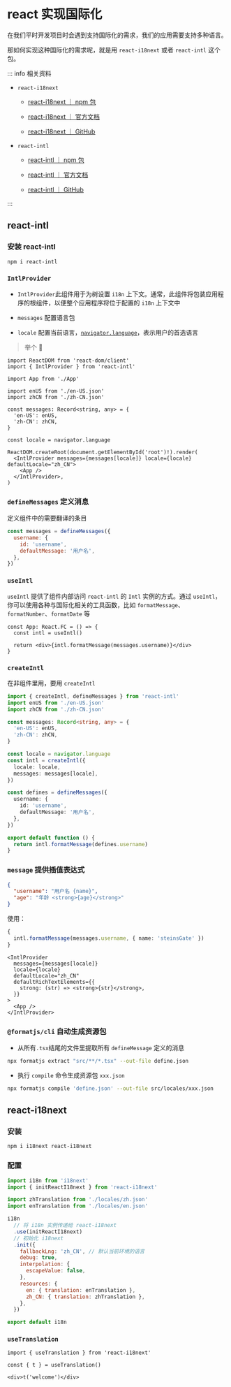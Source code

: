 # react 实现国际化

在我们平时开发项目时会遇到支持国际化的需求，我们的应用需要支持多种语言。

那如何实现这种国际化的需求呢，就是用 `react-i18next` 或者 `react-intl` 这个包。

::: info 相关资料

- `react-i18next`

  - [<u>react-i18next ｜ npm 包</u>](https://www.npmjs.com/package/react-i18next)

  - [<u>react-i18next ｜ 官方文档</u>](https://react.i18next.com/)

  - [<u>react-i18next ｜ GitHub</u>](https://github.com/i18next/react-i18next)

- `react-intl`

  - [<u>react-intl ｜ npm 包</u>](https://www.npmjs.com/package/react-intl)

  - [<u>react-intl ｜ 官方文档</u>](https://formatjs.io/docs/getting-started/installation/)

  - [<u>react-intl ｜ GitHub</u>](https://github.com/formatjs/formatjs)

:::

## react-intl

### 安装 react-intl

```bash
npm i react-intl
```

### `IntlProvider`

- `IntlProvider`此组件用于为树设置 `i18n` 上下文。通常，此组件将包装应用程序的根组件，以便整个应用程序将位于配置的 `i18n` 上下文中

- `messages` 配置语言包

- `locale` 配置当前语言，[<u>`navigator.language`</u>](<[navigator.language](https://developer.mozilla.org/zh-CN/docs/Web/API/Navigator/language)>)，表示用户的首选语言

> 举个 🌰

```tsx
import ReactDOM from 'react-dom/client'
import { IntlProvider } from 'react-intl'

import App from './App'

import enUS from './en-US.json'
import zhCN from './zh-CN.json'

const messages: Record<string, any> = {
  'en-US': enUS,
  'zh-CN': zhCN,
}

const locale = navigator.language

ReactDOM.createRoot(document.getElementById('root')!).render(
  <IntlProvider messages={messages[locale]} locale={locale} defaultLocale="zh_CN">
    <App />
  </IntlProvider>,
)
```

### `defineMessages` 定义消息

定义组件中的需要翻译的条目

```js
const messages = defineMessages({
  username: {
    id: 'username',
    defaultMessage: '用户名',
  },
})
```

### `useIntl`

`useIntl` 提供了组件内部访问 `react-intl` 的 `Intl` 实例的方式。通过 `useIntl`，你可以使用各种与国际化相关的工具函数，比如 `formatMessage`、`formatNumber`、`formatDate` 等

```tsx
const App: React.FC = () => {
  const intl = useIntl()

  return <div>{intl.formatMessage(messages.username)}</div>
}
```

### `createIntl`

在非组件里用，要用 `createIntl`

```ts
import { createIntl, defineMessages } from 'react-intl'
import enUS from './en-US.json'
import zhCN from './zh-CN.json'

const messages: Record<string, any> = {
  'en-US': enUS,
  'zh-CN': zhCN,
}

const locale = navigator.language
const intl = createIntl({
  locale: locale,
  messages: messages[locale],
})

const defines = defineMessages({
  username: {
    id: 'username',
    defaultMessage: '用户名',
  },
})

export default function () {
  return intl.formatMessage(defines.username)
}
```

### `message` 提供插值表达式

```json
{
  "username": "用户名 {name}",
  "age": "年龄 <strong>{age}</strong>"
}
```

使用：

```ts
{
  intl.formatMessage(messages.username, { name: 'steinsGate' })
}
```

```tsx
<IntlProvider
  messages={messages[locale]}
  locale={locale}
  defaultLocale="zh_CN"
  defaultRichTextElements={{
    strong: (str) => <strong>{str}</strong>,
  }}
>
  <App />
</IntlProvider>
```

### `@formatjs/cli` 自动生成资源包

- 从所有`.tsx`结尾的文件里提取所有 `defineMessage` 定义的消息

```sh
npx formatjs extract "src/**/*.tsx" --out-file define.json
```

- 执行 `compile` 命令生成资源包 `xxx.json`

```sh
npx formatjs compile 'define.json' --out-file src/locales/xxx.json
```

## react-i18next

### 安装

```bash
npm i i18next react-i18next
```

### 配置

```js
import i18n from 'i18next'
import { initReactI18next } from 'react-i18next'

import zhTranslation from './locales/zh.json'
import enTranslation from './locales/en.json'

i18n
  // 将 i18n 实例传递给 react-i18next
  .use(initReactI18next)
  // 初始化 i18next
  .init({
    fallbackLng: 'zh_CN', // 默认当前环境的语言
    debug: true,
    interpolation: {
      escapeValue: false,
    },
    resources: {
      en: { translation: enTranslation },
      zh_CN: { translation: zhTranslation },
    },
  })

export default i18n
```

### `useTranslation`

```tsx
import { useTranslation } from 'react-i18next'

const { t } = useTranslation()

<div>t('welcome')</div>
```
